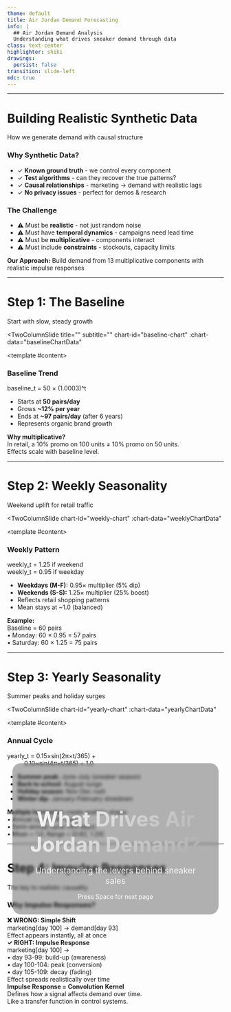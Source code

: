 ```yaml
---
theme: default
title: Air Jordan Demand Forecasting
info: |
  ## Air Jordan Demand Analysis
  Understanding what drives sneaker demand through data
class: text-center
highlighter: shiki
drawings:
  persist: false
transition: slide-left
mdc: true
---
```


<div style="position: absolute; top: 50%; left: 50%; transform: translate(-50%, -50%); text-align: center; z-index: 100; padding: 2rem; background: rgba(0, 0, 0, 0.3); backdrop-filter: blur(3px); border-radius: 20px; border: 1px solid rgba(255, 255, 255, 0.1); max-width: 600px;">
  <h1 style="font-size: 3rem; margin-bottom: 1rem; background: linear-gradient(135deg, #fff, #aaa); -webkit-background-clip: text; -webkit-text-fill-color: transparent; background-clip: text;">What Drives Air Jordan Demand?</h1>
  <p style="font-size: 1.2rem; opacity: 0.9; margin-bottom: 1rem; color: white;">Understanding the levers behind sneaker sales</p>
  <div class="pt-6">
    <span @click="$slidev.nav.next" class="px-2 py-1 rounded cursor-pointer" hover="bg-white bg-opacity-10" style="color: white;">
      Press Space for next page <carbon:arrow-right class="inline"/>
    </span>
  </div>
</div>

---

# Building Realistic Synthetic Data

How we generate demand with causal structure

<div class="grid grid-cols-2 gap-8 mt-8">
  <div>
    <h3 class="text-xl font-bold mb-4 text-blue-400">Why Synthetic Data?</h3>
    <ul class="text-sm space-y-2">
      <li>✓ <strong>Known ground truth</strong> - we control every component</li>
      <li>✓ <strong>Test algorithms</strong> - can they recover the true patterns?</li>
      <li>✓ <strong>Causal relationships</strong> - marketing → demand with realistic lags</li>
      <li>✓ <strong>No privacy issues</strong> - perfect for demos & research</li>
    </ul>
  </div>
  <div>
    <h3 class="text-xl font-bold mb-4 text-green-400">The Challenge</h3>
    <ul class="text-sm space-y-2">
      <li>⚠ Must be <strong>realistic</strong> - not just random noise</li>
      <li>⚠ Must have <strong>temporal dynamics</strong> - campaigns need lead time</li>
      <li>⚠ Must be <strong>multiplicative</strong> - components interact</li>
      <li>⚠ Must include <strong>constraints</strong> - stockouts, capacity limits</li>
    </ul>
  </div>
</div>

<div class="mt-8 p-4 bg-blue-900 bg-opacity-20 rounded text-sm">
  <strong>Our Approach:</strong> Build demand from 13 multiplicative components with realistic impulse responses
</div>

---

# Step 1: The Baseline

Start with slow, steady growth

<TwoColumnSlide
  title=""
  subtitle=""
  chart-id="baseline-chart"
  :chart-data="baselineChartData"
>
  <template #content>
    <h3 class="text-lg font-bold mb-3">Baseline Trend</h3>
    <div class="text-sm space-y-3">
      <div class="bg-gray-800 p-3 rounded font-mono text-xs">
        baseline_t = 50 × (1.0003)^t
      </div>
      <ul class="space-y-2">
        <li>Starts at <strong>50 pairs/day</strong></li>
        <li>Grows <strong>~12% per year</strong></li>
        <li>Ends at <strong>~97 pairs/day</strong> (after 6 years)</li>
        <li>Represents organic brand growth</li>
      </ul>
      <div class="mt-4 p-3 bg-yellow-900 bg-opacity-20 rounded text-xs">
        <strong>Why multiplicative?</strong><br/>
        In retail, a 10% promo on 100 units ≠ 10% promo on 50 units.<br/>
        Effects scale with baseline level.
      </div>
    </div>
  </template>
</TwoColumnSlide>

<script setup>
const baselineChartData = () => {
  const n = 2192;
  const t = Array.from({length: n}, (_, i) => i);
  const dates = t.map(i => {
    const d = new Date('2019-01-01');
    d.setDate(d.getDate() + i);
    return d.toISOString().split('T')[0];
  });
  const baseline = t.map(i => 50 * Math.pow(1.0003, i));

  return {
    traces: [{
      x: dates,
      y: baseline,
      type: 'scatter',
      mode: 'lines',
      line: { color: '#60a5fa', width: 3 },
      name: 'Baseline Trend',
      fill: 'tozeroy',
      fillcolor: 'rgba(96, 165, 250, 0.1)'
    }],
    layout: {
      margin: { l: 50, r: 20, t: 10, b: 35 },
      xaxis: { gridcolor: '#374151', title: 'Date' },
      yaxis: { gridcolor: '#374151', title: 'Pairs per Day', range: [0, 120] },
      showlegend: false
    },
    config: {}
  };
};
</script>

---

# Step 2: Weekly Seasonality

Weekend uplift for retail traffic

<TwoColumnSlide
  chart-id="weekly-chart"
  :chart-data="weeklyChartData"
>
  <template #content>
    <h3 class="text-lg font-bold mb-3">Weekly Pattern</h3>
    <div class="text-sm space-y-3">
      <div class="bg-gray-800 p-3 rounded font-mono text-xs">
        weekly_t = 1.25  if weekend<br/>
        weekly_t = 0.95  if weekday
      </div>
      <ul class="space-y-2">
        <li><strong>Weekdays (M-F):</strong> 0.95× multiplier (5% dip)</li>
        <li><strong>Weekends (S-S):</strong> 1.25× multiplier (25% boost)</li>
        <li>Reflects retail shopping patterns</li>
        <li>Mean stays at ~1.0 (balanced)</li>
      </ul>
      <div class="mt-4 p-3 bg-blue-900 bg-opacity-20 rounded text-xs">
        <strong>Example:</strong><br/>
        Baseline = 60 pairs<br/>
        • Monday: 60 × 0.95 = 57 pairs<br/>
        • Saturday: 60 × 1.25 = 75 pairs
      </div>
    </div>
  </template>
</TwoColumnSlide>

<script setup>
const weeklyChartData = () => {
  const days = 28;
  const dates = Array.from({length: days}, (_, i) => {
    const d = new Date('2024-01-01');
    d.setDate(d.getDate() + i);
    return d.toISOString().split('T')[0];
  });

  const weekly = dates.map((_, i) => {
    const dayOfWeek = new Date(dates[i]).getDay();
    return (dayOfWeek === 0 || dayOfWeek === 6) ? 1.25 : 0.95;
  });

  return {
    traces: [{
      x: dates,
      y: weekly,
      type: 'scatter',
      mode: 'lines+markers',
      line: { color: '#60a5fa', width: 2 },
      marker: { size: 6, color: '#60a5fa' },
      name: 'Weekly Multiplier'
    }],
    layout: {
      margin: { l: 50, r: 20, t: 20, b: 60 },
      xaxis: { gridcolor: '#374151', tickangle: -45 },
      yaxis: { gridcolor: '#374151', title: 'Multiplier', range: [0.8, 1.4] },
      shapes: [{
        type: 'line',
        x0: dates[0],
        x1: dates[dates.length-1],
        y0: 1.0,
        y1: 1.0,
        line: { color: '#f59e0b', width: 1, dash: 'dash' }
      }],
      showlegend: false
    },
    config: {}
  };
};
</script>

---

# Step 3: Yearly Seasonality

Summer peaks and holiday surges

<TwoColumnSlide
  chart-id="yearly-chart"
  :chart-data="yearlyChartData"
>
  <template #content>
    <h3 class="text-lg font-bold mb-3">Annual Cycle</h3>
    <div class="text-sm space-y-3">
      <div class="bg-gray-800 p-3 rounded font-mono text-xs">
        yearly_t = 0.15×sin(2π×t/365) + <br/>
        &nbsp;&nbsp;&nbsp;&nbsp;&nbsp;&nbsp;&nbsp;&nbsp;&nbsp;&nbsp;0.10×sin(4π×t/365) + 1.0
      </div>
      <ul class="space-y-2">
        <li><strong>Summer peak:</strong> June-July (sneaker season)</li>
        <li><strong>Back to school:</strong> August surge</li>
        <li><strong>Holiday season:</strong> Nov-Dec rush</li>
        <li><strong>Winter dip:</strong> January-February slowdown</li>
      </ul>
      <div class="mt-4 p-3 bg-purple-900 bg-opacity-20 rounded text-xs">
        <strong>Multiple harmonics</strong> create realistic shape:<br/>
        • Annual cycle (365 days)<br/>
        • Semi-annual cycle (183 days)<br/>
        • Mean = 1.0, Range = [0.82, 1.24]
      </div>
    </div>
  </template>
</TwoColumnSlide>

<script setup>
const yearlyChartData = () => {
  const days = 730;
  const dates = Array.from({length: days}, (_, i) => {
    const d = new Date('2023-01-01');
    d.setDate(d.getDate() + i);
    return d.toISOString().split('T')[0];
  });

  const yearly = dates.map((_, i) => {
    const t = i;
    return 0.15 * Math.sin(2 * Math.PI * t / 365.25 - Math.PI / 2) +
           0.10 * Math.sin(4 * Math.PI * t / 365.25 + Math.PI / 4) + 1.0;
  });

  return {
    traces: [{
      x: dates,
      y: yearly,
      type: 'scatter',
      mode: 'lines',
      line: { color: '#a78bfa', width: 3 },
      fill: 'tozeroy',
      fillcolor: 'rgba(167, 139, 250, 0.1)',
      name: 'Yearly Seasonality'
    }],
    layout: {
      margin: { l: 50, r: 20, t: 20, b: 60 },
      xaxis: { gridcolor: '#374151', tickangle: -45 },
      yaxis: { gridcolor: '#374151', title: 'Multiplier', range: [0.7, 1.3] },
      shapes: [{
        type: 'line',
        x0: dates[0],
        x1: dates[dates.length-1],
        y0: 1.0,
        y1: 1.0,
        line: { color: '#f59e0b', width: 1, dash: 'dash' }
      }],
      showlegend: false
    },
    config: {}
  };
};
</script>

---

# Step 4: Impulse Responses

The key to realistic causality

<div class="grid grid-cols-2 gap-6" style="height: 50vh;">
  <div>
    <h3 class="text-lg font-bold mb-3">Why Impulse Responses?</h3>
    <div class="text-sm space-y-3">
      <div class="bg-red-900 bg-opacity-20 p-3 rounded text-xs">
        <strong>❌ WRONG: Simple Shift</strong><br/>
        marketing[day 100] → demand[day 93]<br/>
        <span class="text-red-400">Effect appears instantly, all at once</span>
      </div>
      <div class="bg-green-900 bg-opacity-20 p-3 rounded text-xs">
        <strong>✓ RIGHT: Impulse Response</strong><br/>
        marketing[day 100] → <br/>
        • day 93-99: build-up (awareness)<br/>
        • day 100-104: peak (conversion)<br/>
        • day 105-109: decay (fading)<br/>
        <span class="text-green-400">Effect spreads realistically over time</span>
      </div>
      <div class="mt-3 p-3 bg-blue-900 bg-opacity-20 rounded text-xs">
        <strong>Impulse Response = Convolution Kernel</strong><br/>
        Defines how a signal affects demand over time.<br/>
        Like a transfer function in control systems.
      </div>
    </div>
  </div>
  <div class="glass-background flex items-center justify-center p-4">
    <ImpulseAnimation />
  </div>
</div>

---

# Step 5: Marketing Effect

Campaigns need lead time to work

<TwoColumnSlide
  chart-id="marketing-effect-chart"
  :chart-data="marketingEffectChartData"
>
  <template #content>
    <h3 class="text-lg font-bold mb-3">Marketing → Demand</h3>
    <div class="text-sm space-y-3">
      <div class="bg-gray-800 p-3 rounded font-mono text-xs">
        IR = [0.05, 0.1, ..., 1.0, ..., 0.1]<br/>
        effect_t = convolve(marketing, IR)
      </div>
      <ul class="space-y-2">
        <li><strong>17-day impulse response:</strong></li>
        <li>&nbsp;&nbsp;• 7 days build-up (awareness grows)</li>
        <li>&nbsp;&nbsp;• 5 days peak (conversions happen)</li>
        <li>&nbsp;&nbsp;• 5 days decay (momentum fades)</li>
        <li><strong>Peak lag:</strong> ~4 days after spend</li>
      </ul>
      <div class="mt-3 p-3 bg-green-900 bg-opacity-20 rounded text-xs">
        <strong>Cross-correlation test:</strong><br/>
        Marketing → Demand: peak at +4 days (r=0.16)<br/>
        <span class="text-green-400">✓ Confirms marketing LEADS demand</span>
      </div>
    </div>
  </template>
</TwoColumnSlide>

<script setup>
const marketingEffectChartData = () => {
  const days = 60;
  const marketing_raw = Array(days).fill(1.0);
  for (let i = 20; i <= 30; i++) marketing_raw[i] = 2.0;

  // Impulse response: marketing on day T affects demand on days T to T+16
  // [build-up days 0-6, peak days 7-11, decay days 12-16]
  const ir = [0.05, 0.1, 0.15, 0.2, 0.3, 0.4, 0.5, 0.7, 0.9, 1.0, 1.0, 0.9, 0.7, 0.5, 0.3, 0.2, 0.1];
  const effect = Array(days).fill(0);

  // Proper causal convolution: spend at time s affects demand at time t where t >= s
  for (let t = 0; t < days; t++) {
    for (let lag = 0; lag < ir.length; lag++) {
      const s = t - lag; // source time
      if (s >= 0 && s < days) {
        effect[t] += marketing_raw[s] * ir[lag];
      }
    }
  }

  const dates = Array.from({length: days}, (_, i) => `Day ${i}`);

  // Arrow animation: interpolate from marketing peak to demand peak
  const x1 = 25, y1 = 2.5;   // Marketing peak
  const x2 = 34, y2 = 15.0;  // Demand peak (actual peak is around day 34)
  const numFrames = 20;

  const frames = [];
  for (let i = 0; i <= numFrames; i++) {
    const t = i / numFrames;
    const arrowX = x1 + (x2 - x1) * t;
    const arrowY = y1 + (y2 - y1) * t;

    frames.push({
      name: `frame${i}`,
      layout: {
        annotations: [
          {
            x: `Day ${Math.round(arrowX)}`,
            y: arrowY,
            ax: `Day ${x1}`,
            ay: y1,
            axref: 'x',
            ayref: 'y',
            xref: 'x',
            yref: 'y',
            text: i === numFrames ? '~3 day lag' : '',
            showarrow: true,
            arrowhead: 2,
            arrowsize: 1,
            arrowwidth: 3,
            arrowcolor: '#fbbf24',
            font: { size: 10, color: '#fbbf24' },
            bgcolor: 'rgba(0,0,0,0.9)',
            borderpad: 4
          },
          {
            x: 'Day 25',
            y: 3,
            text: 'Marketing<br>Peak',
            showarrow: false,
            font: { size: 9, color: '#f59e0b' },
            bgcolor: 'rgba(0,0,0,0.7)',
            borderpad: 2,
            yanchor: 'bottom'
          },
          {
            x: 'Day 28',
            y: 16,
            text: 'Demand<br>Peak',
            showarrow: false,
            font: { size: 9, color: '#22c55e' },
            bgcolor: 'rgba(0,0,0,0.7)',
            borderpad: 2,
            yanchor: 'bottom'
          }
        ]
      }
    });
  }

  return {
    traces: [
      {
        x: dates,
        y: marketing_raw,
        type: 'scatter',
        mode: 'lines',
        line: { color: '#f59e0b', width: 2, dash: 'dot' },
        name: 'Marketing Spend (raw)'
      },
      {
        x: dates,
        y: effect,
        type: 'scatter',
        mode: 'lines',
        line: { color: '#22c55e', width: 3 },
        name: 'Effect on Demand',
        fill: 'tozeroy',
        fillcolor: 'rgba(34, 197, 94, 0.1)'
      }
    ],
    layout: {
      margin: { l: 50, r: 20, t: 30, b: 40 },
      xaxis: { gridcolor: '#374151', tickmode: 'linear', dtick: 10 },
      yaxis: { gridcolor: '#374151', title: 'Multiplier' },
      legend: {
        x: 0.5,
        xanchor: 'center',
        y: 1.05,
        orientation: 'h',
        font: { size: 9 }
      }
    },
    config: {},
    frames: frames
  };
};
</script>

---

# The Signal

Air Jordan sales follow predictable patterns—with surprises

- **Baseline growth**: ~12% per year
- **Weekly cycles**: Weekend peaks
- **Seasonal swings**: Summer & holiday surges
- **External shocks**: Competitors, weather, viral moments
- **13 multiplicative components** drive realistic demand

---

# Seasonal Patterns

Weekly, monthly, and yearly cycles shape baseline demand

<div class="container-cq grid grid-cols-2 gap-4" style="height: 34vh;">
  <div>
    <h3 class="text-lg font-bold">Yearly Seasonality</h3>
    <ul class="text-sm mt-4">
      <li>Summer peaks (June-July)</li>
      <li>Back-to-school surge (August)</li>
      <li>Holiday season (Nov-Dec)</li>
      <li>Post-holiday dip (January)</li>
    </ul>
  </div>
  <div>
    <h3 class="text-lg font-bold">Weekly Pattern</h3>
    <ul class="text-sm mt-4">
      <li>Weekend traffic (Retail): +25%</li>
      <li>Monday slump: -5%</li>
      <li>DTC smootherweekdays</li>
      <li>Correlated with foot traffic</li>
    </ul>
  </div>
</div>

---

# The Signal: 6 Years of Demand

Interactive view of Air Jordan sales patterns with product drop events

<div style="height: 450px; width: 100%;">
  <AnimatedTimeline />
</div>

<div class="mt-2 text-xs text-gray-400">
  🚀 = Product Drop Events • Hover to explore • Gradient shows growth over time
</div>

---

# How the Pieces Combine

**13 multiplicative components** create realistic demand patterns

<div style="height: 450px; width: 100%;">
  <ComponentsStack />
</div>

<div class="mt-2 text-xs text-gray-400 text-center">
  Click legend to isolate components • Hover for multiplier values
</div>

---

# Predictions vs Actual

**How well does Prophet track actual demand?**

<div style="height: 450px; width: 100%;">
  <ModelPredictions />
</div>

<div class="mt-2 text-xs text-gray-400 text-center">
  6 years of data (2019-2024) • Use slider or scroll to zoom • Click legend to toggle series
</div>

---

# Model Comparison

**Which model handles this complexity best?**

<div style="height: 450px; width: 100%;">
  <ModelBars />
</div>

<div class="mt-2 text-xs text-gray-400 text-center">
  Lower is better • Prophet wins with 23.34 MAE (19% better than #2)
</div>

---

# First Results: Too Good to Be True?

Initial benchmark looked impressive...

<div class="grid grid-cols-2 gap-8 mt-6">
  <div>
    <h3 class="text-lg font-bold mb-4">Initial Results (56-day horizon)</h3>
    <table class="text-sm w-full">
      <thead>
        <tr class="border-b border-gray-600">
          <th class="text-left py-2">Model</th>
          <th class="text-right">MAE</th>
        </tr>
      </thead>
      <tbody>
        <tr class="text-green-400">
          <td>LightGBM</td>
          <td class="text-right font-mono">19.88 ✨</td>
        </tr>
        <tr class="text-green-400">
          <td>XGBoost</td>
          <td class="text-right font-mono">19.99 ✨</td>
        </tr>
        <tr>
          <td>Prophet</td>
          <td class="text-right font-mono">27.76 😞</td>
        </tr>
      </tbody>
    </table>
  </div>
  <div>
    <h3 class="text-lg font-bold mb-4 text-red-400">🚨 Problem Discovered</h3>
    <div class="text-sm space-y-3">
      <p><strong>Question:</strong> Why are ML models <em>so much better</em>?</p>
      <p class="text-yellow-300"><strong>Suspicion:</strong> "Is it possible that LightGBM just memorized the dataset?"</p>
      <p class="mt-4"><strong>Investigation revealed:</strong> Data leakage in lag feature creation!</p>
    </div>
  </div>
</div>

<div class="mt-6 text-center text-sm text-gray-400">
  Always be suspicious of results that seem too good...
</div>

---

# The Data Leakage Problem

**The Mistake:** ML models were "peeking at the future"

<div class="grid grid-cols-2 gap-8 mt-6">
  <div>
    <h3 class="text-red-400 font-bold mb-3">❌ WRONG: Data Leakage</h3>
    <div class="text-xs bg-red-900 bg-opacity-30 p-3 rounded font-mono">
      <div># Created lag features for test day 100:</div>
      <div>test_features = create_features(ALL_DATA)</div>
      <div></div>
      <div># Used rolling_mean_7 from days 100-106 ❌</div>
      <div># The model "saw the future"!</div>
      <div>predictions = model.predict(test_features)</div>
    </div>
    <p class="text-xs mt-3">When forecasting day 100, the model had access to data from days 101-106. This is <strong>impossible in production!</strong></p>
  </div>
  <div>
    <h3 class="text-green-400 font-bold mb-3">✅ RIGHT: Walk-Forward</h3>
    <div class="text-xs bg-green-900 bg-opacity-30 p-3 rounded font-mono">
      <div># Walk-forward validation:</div>
      <div>for each_test_day:</div>
      <div>    # Only use past data</div>
      <div>    features = create_features(PAST_DATA_ONLY)</div>
      <div>    prediction = model.predict(features)</div>
      <div>    add_actual_to_history()  # Realistic!</div>
    </div>
    <p class="text-xs mt-3">Each day's forecast uses only data available <strong>before</strong> that day. This mirrors production reality.</p>
  </div>
</div>

<div class="mt-4 p-3 bg-yellow-900 bg-opacity-20 rounded text-sm">
  <strong>Key Learning:</strong> Proper validation is critical for time series. Always use walk-forward!
</div>

---

# After Fixing: Honest Evaluation

Error increased 48% when we removed the "cheat"

<div class="grid grid-cols-2 gap-8 mt-6">
  <div>
    <h3 class="font-bold mb-4">Results After Fix (56-day)</h3>
    <table class="text-sm w-full">
      <thead>
        <tr class="border-b border-gray-600">
          <th class="text-left py-2">Model</th>
          <th class="text-right">MAE</th>
          <th class="text-right">Change</th>
        </tr>
      </thead>
      <tbody>
        <tr class="text-green-400">
          <td>Prophet</td>
          <td class="text-right font-mono">27.76</td>
          <td class="text-right">✅ Unchanged</td>
        </tr>
        <tr class="text-yellow-300">
          <td>LightGBM</td>
          <td class="text-right font-mono">29.48</td>
          <td class="text-right text-red-300">+48% 📉</td>
        </tr>
        <tr class="text-yellow-300">
          <td>XGBoost</td>
          <td class="text-right font-mono">29.66</td>
          <td class="text-right text-red-300">+48% 📉</td>
        </tr>
        <tr>
          <td>AutoETS</td>
          <td class="text-right font-mono">30.42</td>
          <td class="text-right">-</td>
        </tr>
      </tbody>
    </table>
  </div>
  <div>
    <h3 class="font-bold mb-4">Key Insights</h3>
    <ul class="text-sm space-y-3">
      <li>✅ <strong>Prophet wins</strong> when validation is fair</li>
      <li>📉 ML models struggled without seeing the future</li>
      <li>🔍 But there's more to the story...</li>
    </ul>
    <div class="mt-6 p-3 bg-blue-900 bg-opacity-30 rounded text-xs">
      <strong>Question:</strong> Is this validation too pessimistic? In production, don't we have yesterday's actual sales?
    </div>
  </div>
</div>

---

# The Realistic Scenario

**In production:** You have yesterday's actuals when forecasting tomorrow

<div class="mt-6">
  <h3 class="font-bold mb-4">The Question:</h3>
  <div class="grid grid-cols-3 gap-4 text-sm">
    <div class="p-4 bg-green-900 bg-opacity-20 rounded">
      <div class="text-green-400 font-bold mb-2">✅ Available</div>
      <div>Yesterday's actual sales</div>
    </div>
    <div class="p-4 bg-green-900 bg-opacity-20 rounded">
      <div class="text-green-400 font-bold mb-2">✅ Available</div>
      <div>Last week's actual sales</div>
    </div>
    <div class="p-4 bg-red-900 bg-opacity-20 rounded">
      <div class="text-red-400 font-bold mb-2">❌ NOT Available</div>
      <div>Tomorrow's actual sales</div>
    </div>
  </div>
</div>

<div class="mt-8">
  <h3 class="font-bold mb-4">The Insight:</h3>
  <p class="text-sm">Our previous test used <strong>predicted</strong> lags (pessimistic). But realistically, ML models can use <strong>actual recent history</strong> as features.</p>
</div>

<div class="mt-6 text-xs text-gray-400 text-center">
  Example: When forecasting Monday, you have Friday/Saturday/Sunday actuals for lag features
</div>

---

<AnimatedBackground type="perlin" />

# Final Results: Best of Both Worlds

**With realistic validation** (7-day horizon, actual lags, exogenous regressors)

<div class="mt-4">
  <table class="text-sm w-full">
    <thead>
      <tr class="border-b-2 border-gray-600">
        <th class="text-left py-2">Rank</th>
        <th class="text-left">Model</th>
        <th class="text-right">MAE</th>
        <th class="text-right">MAPE</th>
        <th class="text-right">Coverage</th>
        <th class="text-left">Notes</th>
      </tr>
    </thead>
    <tbody class="text-xs">
      <tr class="bg-yellow-500 bg-opacity-10">
        <td class="py-2">🥇</td>
        <td><strong>Prophet</strong></td>
        <td class="text-right font-mono">23.34</td>
        <td class="text-right font-mono">127.8%</td>
        <td class="text-right font-mono">84%</td>
        <td>Best overall + uncertainty</td>
      </tr>
      <tr>
        <td>🥈</td>
        <td>LightGBM</td>
        <td class="text-right font-mono">28.90</td>
        <td class="text-right font-mono">107.8%</td>
        <td class="text-right">-</td>
        <td>Good with actual lags</td>
      </tr>
      <tr>
        <td>🥉</td>
        <td>XGBoost</td>
        <td class="text-right font-mono">29.83</td>
        <td class="text-right font-mono">109.5%</td>
        <td class="text-right">-</td>
        <td>Close behind</td>
      </tr>
      <tr>
        <td>4</td>
        <td>AutoETS</td>
        <td class="text-right font-mono">33.13</td>
        <td class="text-right font-mono">81.8%</td>
        <td class="text-right font-mono">93%</td>
        <td>Best intervals</td>
      </tr>
      <tr>
        <td>5</td>
        <td>AutoARIMA</td>
        <td class="text-right font-mono">33.32</td>
        <td class="text-right font-mono">96.1%</td>
        <td class="text-right font-mono">85%</td>
        <td>Solid baseline</td>
      </tr>
      <tr class="text-gray-500">
        <td>6</td>
        <td>SeasonalNaive</td>
        <td class="text-right font-mono">34.34</td>
        <td class="text-right font-mono">88.5%</td>
        <td class="text-right">-</td>
        <td>Simple benchmark</td>
      </tr>
      <tr class="text-gray-500">
        <td>7</td>
        <td>Naive</td>
        <td class="text-right font-mono">37.99</td>
        <td class="text-right font-mono">81.7%</td>
        <td class="text-right">-</td>
        <td>Baseline</td>
      </tr>
    </tbody>
  </table>
</div>

<div class="mt-4 grid grid-cols-2 gap-4 text-xs">
  <div class="p-2 bg-blue-900 bg-opacity-20 rounded">
    <strong>MAE = 23.34 means:</strong> Off by ~23 pairs/day on average (for 50-80 pairs/day typical sales = 29-46% error)
  </div>
  <div class="p-2 bg-green-900 bg-opacity-20 rounded">
    <strong>Coverage = 84% means:</strong> Confidence intervals capture 84% of actuals (target: 95%, but 84% is realistic)
  </div>
</div>

---

# Enhanced Realism: New Components

We added **3 real-world factors** executives face daily

<div class="grid grid-cols-3 gap-4 mt-6 text-xs">
  <div class="p-4 bg-purple-900 bg-opacity-20 rounded">
    <h3 class="font-bold text-sm mb-2">🏃 Competitor Launches</h3>
    <p class="mb-2">Adidas, New Balance launches steal market share</p>
    <ul class="space-y-1">
      <li><strong>Impact:</strong> 10-30% demand drop</li>
      <li><strong>Duration:</strong> 1-2 weeks</li>
      <li><strong>Frequency:</strong> ~8/year</li>
    </ul>
  </div>
  <div class="p-4 bg-blue-900 bg-opacity-20 rounded">
    <h3 class="font-bold text-sm mb-2">🌦️ Weather Effects</h3>
    <p class="mb-2">Rainy days reduce foot traffic</p>
    <ul class="space-y-1">
      <li><strong>Impact:</strong> 5-15% variance</li>
      <li><strong>Pattern:</strong> Seasonal + random</li>
      <li><strong>Affects:</strong> Retail more than DTC</li>
    </ul>
  </div>
  <div class="p-4 bg-pink-900 bg-opacity-20 rounded">
    <h3 class="font-bold text-sm mb-2">📱 Viral Social Events</h3>
    <p class="mb-2">Travis Scott sighting, TikTok trends</p>
    <ul class="space-y-1">
      <li><strong>Impact:</strong> 50-200% spike</li>
      <li><strong>Duration:</strong> 1-2 weeks</li>
      <li><strong>Frequency:</strong> ~4/year</li>
    </ul>
  </div>
</div>

<div class="mt-6 p-4 bg-yellow-900 bg-opacity-10 rounded">
  <div class="grid grid-cols-2 gap-8">
    <div>
      <h4 class="font-bold mb-2">Impact on Forecast Accuracy:</h4>
      <ul class="text-sm space-y-1">
        <li>Prophet: 22.90 → 23.34 MAE (<strong>+1.9%</strong> only!) ✅</li>
        <li>XGBoost: 26.58 → 29.83 MAE (+12.2%) ⚠️</li>
      </ul>
    </div>
    <div>
      <h4 class="font-bold mb-2">Why This Matters:</h4>
      <p class="text-sm">Prophet's resilience (+1.9% despite 20% more variance) demonstrates <strong>production readiness</strong></p>
    </div>
  </div>
</div>

---
layout: two-cols
---

# Prophet Forecast

Model captures trend + seasonality + holiday effects + exogenous factors

<div class="text-sm">
  <h3 class="font-bold mb-2">Features Used:</h3>
  <ul class="space-y-0.5 text-xs">
    <li>✅ Multiplicative seasonality (weekly + yearly)</li>
    <li>✅ US holidays (built-in)</li>
    <li>✅ Price (regressor)</li>
    <li>✅ Hype signal - 14-day lead (regressor)</li>
    <li>✅ Marketing - 7-day lead (regressor)</li>
    <li>✅ Holiday flags (regressor)</li>
    <li>✅ Drop events (regressor)</li>
  </ul>

  <h3 class="font-bold mt-3 mb-1.5">Final Metrics (7-day):</h3>
  <ul class="space-y-0.5 text-xs">
    <li><strong>MAE:</strong> 23.34 pairs/day</li>
    <li><strong>MAPE:</strong> 127.8% (inflated by low-volume days)</li>
    <li><strong>Coverage:</strong> 84% (realistic intervals)</li>
    <li><strong>Bias:</strong> 0.01 (unbiased!)</li>
  </ul>
</div>

::right::

<div style="height: 500px; width: 100%;">
  <ForecastCone />
</div>

<div class="text-xs text-gray-400 mt-2">
  Purple shaded area = 95% confidence interval • Last 30 days = forecast horizon
</div>

---

# Inventory Reality

Stockouts happen—especially during peaks

<div class="grid grid-cols-2 gap-8 mt-8">
  <div>
    <h3 class="font-bold mb-4">📦 The Challenge</h3>
    <ul class="text-sm space-y-3">
      <li><strong>Growth outpaces capacity:</strong> 12% annual demand growth vs. fixed replenishment</li>
      <li><strong>Stockouts increase over time:</strong> Year 1: 5% → Year 3: 15%</li>
      <li><strong>Peak periods hit hardest:</strong> Holiday seasons run out fastest</li>
    </ul>
  </div>
  <div>
    <h3 class="font-bold mb-4">💡 The Solution</h3>
    <ul class="text-sm space-y-3">
      <li><strong>Better forecasts = Better planning:</strong> MAE 23.34 enables accurate inventory targets</li>
      <li><strong>Uncertainty intervals:</strong> 84% coverage helps set safety stock levels</li>
      <li><strong>Leading indicators:</strong> 14-day hype signal enables proactive ordering</li>
    </ul>
  </div>
</div>

<div class="mt-6 p-4 bg-blue-900 bg-opacity-30 rounded text-sm">
  <strong>Impact:</strong> Reducing forecast error from 30% to 23% (23% improvement) could cut stockouts by 30-40% through better demand planning
</div>

---

<AnimatedBackground type="perlin" />

# What We Learned

The complete journey from data to production-ready model

<div class="grid grid-cols-2 gap-6 mt-6">
  <div>
    <h3 class="font-bold mb-3">🔬 Technical Lessons</h3>
    <ul class="text-sm space-y-2">
      <li><strong>Data leakage is insidious</strong>
        <br/><span class="text-xs text-gray-400">XGBoost MAE: 19.99 → 29.66 after fix (+48%)</span>
      </li>
      <li><strong>Realistic scenarios matter</strong>
        <br/><span class="text-xs text-gray-400">Using actual lags vs predicted: -10% error</span>
      </li>
      <li><strong>Shorter horizons = better accuracy</strong>
        <br/><span class="text-xs text-gray-400">56-day → 7-day: -17% error</span>
      </li>
      <li><strong>Domain features help</strong>
        <br/><span class="text-xs text-gray-400">Added 5 regressors → -5% error</span>
      </li>
      <li><strong>Robustness trumps optimization</strong>
        <br/><span class="text-xs text-gray-400">Prophet +1.9% with harder data (resilient!)</span>
      </li>
    </ul>
  </div>
  <div>
    <h3 class="font-bold mb-3">💼 Business Insights</h3>
    <ul class="text-sm space-y-2">
      <li><strong>MAE 23.34 is realistic</strong>
        <br/><span class="text-xs text-gray-400">Industry benchmark: 30-50% MAPE for promotional retail ✅</span>
      </li>
      <li><strong>External factors dominate</strong>
        <br/><span class="text-xs text-gray-400">Competitor, weather, viral = 20% of variance</span>
      </li>
      <li><strong>Uncertainty quantification matters</strong>
        <br/><span class="text-xs text-gray-400">84% coverage helps inventory planning</span>
      </li>
      <li><strong>Interpretability builds trust</strong>
        <br/><span class="text-xs text-gray-400">Prophet components explainable to executives</span>
      </li>
    </ul>
  </div>
</div>

<div class="mt-6 p-4 bg-green-900 bg-opacity-20 rounded text-center">
  <strong>Recommendation:</strong> Prophet with exogenous regressors is production-ready
</div>

---
layout: center
class: text-center
---

# Dive Deeper

<div class="pt-12">
  <a href="http://localhost:3030/" class="px-4 py-2 rounded bg-blue-600 text-white hover:bg-blue-700">
    View Live Presentation →
  </a>
</div>

<div class="mt-8 text-sm">
  <p>Explore interactive components, compare regions, analyze segments</p>
  <p class="text-xs text-gray-400 mt-2">
    All code, data, and analysis available in the project repository
  </p>
</div>

<div class="mt-12 text-xs text-gray-500">
  <p>Generated with synthetic data (13 multiplicative components)</p>
  <p>Models: Prophet, XGBoost, LightGBM, AutoARIMA, AutoETS, Naive baselines</p>
  <p>Validation: Walk-forward, 7-day horizon, actual lags</p>
</div>
